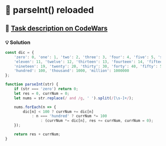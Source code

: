 # 📝 parseInt() reloaded

## 🔗 [Task description on CodeWars](https://www.codewars.com/kata/525c7c5ab6aecef16e0001a5)

### 💡 Solution

```javascript
const dic = {
    'zero': 0, 'one': 1, 'two': 2, 'three': 3, 'four': 4, 'five': 5, 'six': 6, 'seven': 7, 'eight': 8, 'nine': 9, 'ten': 10,
    'eleven': 11, 'twelve': 12, 'thirteen': 13, 'fourteen': 14, 'fifteen': 15, 'sixteen': 16, 'seventeen': 17, 'eighteen': 18,
    'nineteen': 19, 'twenty': 20, 'thirty': 30, 'forty': 40, 'fifty': 50, 'sixty': 60, 'seventy': 70, 'eighty': 80, 'ninety': 90,
    'hundred': 100, 'thousand': 1000, 'million': 1000000
};

function parseInt(str) {
    if (str === 'zero') return 0;
    let res = 0, currNum = 0;
    let nums = str.replace(/ and /g, ' ').split(/[\s-]+/);

    nums.forEach(n => {
        dic[n] < 100 ? currNum += dic[n]
            : n === 'hundred' ? currNum *= 100
                : (currNum *= dic[n], res += currNum, currNum = 0);
    });

    return res + currNum;
}
```
